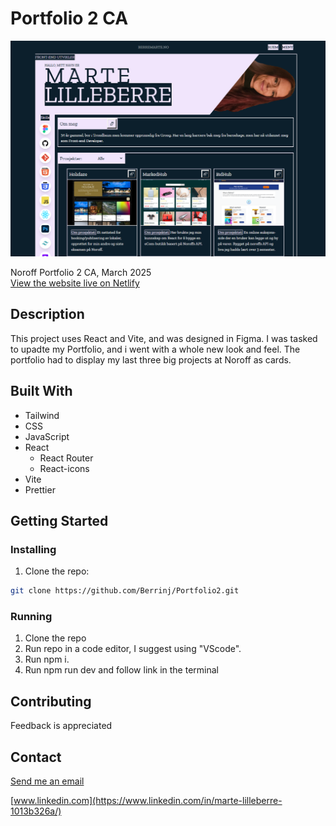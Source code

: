 # Portfolio 2 CA

![Portfolio 2 Preview](src/assets/images/projects/portfolio2-preview.png) <br>

Noroff Portfolio 2 CA, March 2025<br>
[View the website live on Netlify](https://berremarte.netlify.app/)

## Description

This project uses React and Vite, and was designed in Figma. I was tasked to upadte my Portfolio, and i went with a whole new look and feel. The portfolio had to display my last three big projects at Noroff as cards.

## Built With

- Tailwind
- CSS
- JavaScript
- React
  - React Router
  - React-icons
- Vite
- Prettier

## Getting Started

### Installing

1. Clone the repo:

```bash
git clone https://github.com/Berrinj/Portfolio2.git
```

### Running

1. Clone the repo
2. Run repo in a code editor, I suggest using "VScode".
3. Run npm i.
4. Run npm run dev and follow link in the terminal

## Contributing

Feedback is appreciated

## Contact

[Send me an email](mailto:berremarte@gmail.com)

[www.linkedin.com](https://www.linkedin.com/in/marte-lilleberre-1013b326a/)
